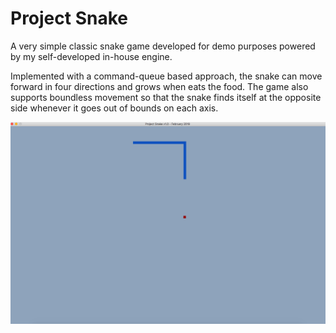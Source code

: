 # Project Snake
A very simple classic snake game developed for demo purposes powered by my self-developed in-house engine.

Implemented with a command-queue based approach, the snake can move forward in four directions and grows when eats the food. The game also supports boundless movement so that the snake finds itself at the opposite side whenever it goes out of bounds on each axis.

![project_snake_screenshot](https://raw.githubusercontent.com/agbulutonur/ProjectSnake/master/resources/project_snake_ss.png)
